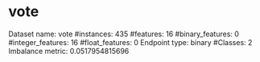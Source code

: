 # vote
Dataset name: vote
#instances: 435
#features: 16
  #binary_features: 0
  #integer_features: 16
  #float_features: 0
Endpoint type: binary
#Classes: 2
Imbalance metric: 0.0517954815696
